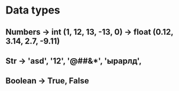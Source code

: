# Data types 

## Numbers -> int (1, 12, 13, -13, 0) -> float (0.12, 3.14, 2.7, -9.11)
## Str -> 'asd', '12', '@##&*', 'ырарлд', 
## Boolean -> True, False 